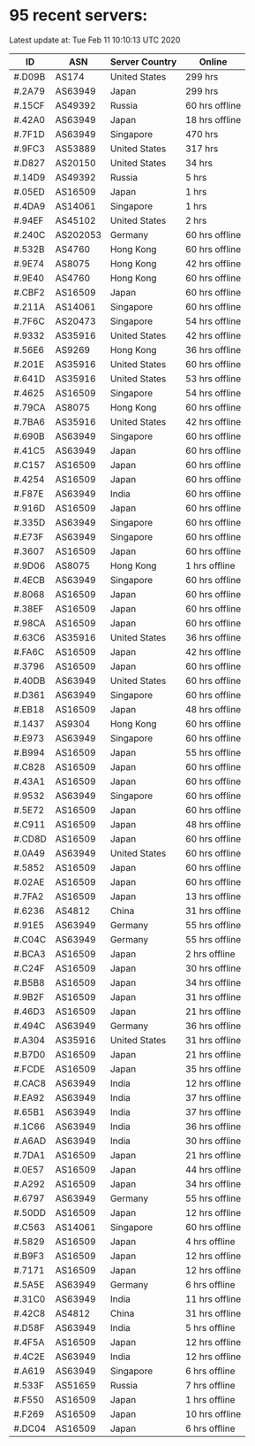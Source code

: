 # 95 recent servers:

Latest update at: Tue Feb 11 10:10:13 UTC 2020

| ID | ASN | Server Country | Online |
| -- | --- | -------------- | ------ |
| #.D09B | AS174 | United States | 299 hrs |
| #.2A79 | AS63949 | Japan | 299 hrs |
| #.15CF | AS49392 | Russia | 60 hrs offline |
| #.42A0 | AS63949 | Japan | 18 hrs offline |
| #.7F1D | AS63949 | Singapore | 470 hrs |
| #.9FC3 | AS53889 | United States | 317 hrs |
| #.D827 | AS20150 | United States | 34 hrs |
| #.14D9 | AS49392 | Russia | 5 hrs |
| #.05ED | AS16509 | Japan | 1 hrs |
| #.4DA9 | AS14061 | Singapore | 1 hrs |
| #.94EF | AS45102 | United States | 2 hrs |
| #.240C | AS202053 | Germany | 60 hrs offline |
| #.532B | AS4760 | Hong Kong | 60 hrs offline |
| #.9E74 | AS8075 | Hong Kong | 42 hrs offline |
| #.9E40 | AS4760 | Hong Kong | 60 hrs offline |
| #.CBF2 | AS16509 | Japan | 60 hrs offline |
| #.211A | AS14061 | Singapore | 60 hrs offline |
| #.7F6C | AS20473 | Singapore | 54 hrs offline |
| #.9332 | AS35916 | United States | 42 hrs offline |
| #.56E6 | AS9269 | Hong Kong | 36 hrs offline |
| #.201E | AS35916 | United States | 60 hrs offline |
| #.641D | AS35916 | United States | 53 hrs offline |
| #.4625 | AS16509 | Singapore | 54 hrs offline |
| #.79CA | AS8075 | Hong Kong | 60 hrs offline |
| #.7BA6 | AS35916 | United States | 42 hrs offline |
| #.690B | AS63949 | Singapore | 60 hrs offline |
| #.41C5 | AS63949 | Japan | 60 hrs offline |
| #.C157 | AS16509 | Japan | 60 hrs offline |
| #.4254 | AS16509 | Japan | 60 hrs offline |
| #.F87E | AS63949 | India | 60 hrs offline |
| #.916D | AS16509 | Japan | 60 hrs offline |
| #.335D | AS63949 | Singapore | 60 hrs offline |
| #.E73F | AS63949 | Singapore | 60 hrs offline |
| #.3607 | AS16509 | Japan | 60 hrs offline |
| #.9D06 | AS8075 | Hong Kong | 1 hrs offline |
| #.4ECB | AS63949 | Singapore | 60 hrs offline |
| #.8068 | AS16509 | Japan | 60 hrs offline |
| #.38EF | AS16509 | Japan | 60 hrs offline |
| #.98CA | AS16509 | Japan | 60 hrs offline |
| #.63C6 | AS35916 | United States | 36 hrs offline |
| #.FA6C | AS16509 | Japan | 42 hrs offline |
| #.3796 | AS16509 | Japan | 60 hrs offline |
| #.40DB | AS63949 | United States | 60 hrs offline |
| #.D361 | AS63949 | Singapore | 60 hrs offline |
| #.EB18 | AS16509 | Japan | 48 hrs offline |
| #.1437 | AS9304 | Hong Kong | 60 hrs offline |
| #.E973 | AS63949 | Singapore | 60 hrs offline |
| #.B994 | AS16509 | Japan | 55 hrs offline |
| #.C828 | AS16509 | Japan | 60 hrs offline |
| #.43A1 | AS16509 | Japan | 60 hrs offline |
| #.9532 | AS63949 | Singapore | 60 hrs offline |
| #.5E72 | AS16509 | Japan | 60 hrs offline |
| #.C911 | AS16509 | Japan | 48 hrs offline |
| #.CD8D | AS16509 | Japan | 60 hrs offline |
| #.0A49 | AS63949 | United States | 60 hrs offline |
| #.5852 | AS16509 | Japan | 60 hrs offline |
| #.02AE | AS16509 | Japan | 60 hrs offline |
| #.7FA2 | AS16509 | Japan | 13 hrs offline |
| #.6236 | AS4812 | China | 31 hrs offline |
| #.91E5 | AS63949 | Germany | 55 hrs offline |
| #.C04C | AS63949 | Germany | 55 hrs offline |
| #.BCA3 | AS16509 | Japan | 2 hrs offline |
| #.C24F | AS16509 | Japan | 30 hrs offline |
| #.B5B8 | AS16509 | Japan | 34 hrs offline |
| #.9B2F | AS16509 | Japan | 31 hrs offline |
| #.46D3 | AS16509 | Japan | 21 hrs offline |
| #.494C | AS63949 | Germany | 36 hrs offline |
| #.A304 | AS35916 | United States | 31 hrs offline |
| #.B7D0 | AS16509 | Japan | 21 hrs offline |
| #.FCDE | AS16509 | Japan | 35 hrs offline |
| #.CAC8 | AS63949 | India | 12 hrs offline |
| #.EA92 | AS63949 | India | 37 hrs offline |
| #.65B1 | AS63949 | India | 37 hrs offline |
| #.1C66 | AS63949 | India | 36 hrs offline |
| #.A6AD | AS63949 | India | 30 hrs offline |
| #.7DA1 | AS16509 | Japan | 21 hrs offline |
| #.0E57 | AS16509 | Japan | 44 hrs offline |
| #.A292 | AS16509 | Japan | 34 hrs offline |
| #.6797 | AS63949 | Germany | 55 hrs offline |
| #.50DD | AS16509 | Japan | 12 hrs offline |
| #.C563 | AS14061 | Singapore | 60 hrs offline |
| #.5829 | AS16509 | Japan | 4 hrs offline |
| #.B9F3 | AS16509 | Japan | 12 hrs offline |
| #.7171 | AS16509 | Japan | 12 hrs offline |
| #.5A5E | AS63949 | Germany | 6 hrs offline |
| #.31C0 | AS63949 | India | 11 hrs offline |
| #.42C8 | AS4812 | China | 31 hrs offline |
| #.D58F | AS63949 | India | 5 hrs offline |
| #.4F5A | AS16509 | Japan | 12 hrs offline |
| #.4C2E | AS63949 | India | 12 hrs offline |
| #.A619 | AS63949 | Singapore | 6 hrs offline |
| #.533F | AS51659 | Russia | 7 hrs offline |
| #.F550 | AS16509 | Japan | 1 hrs offline |
| #.F269 | AS16509 | Japan | 10 hrs offline |
| #.DC04 | AS16509 | Japan | 6 hrs offline |

